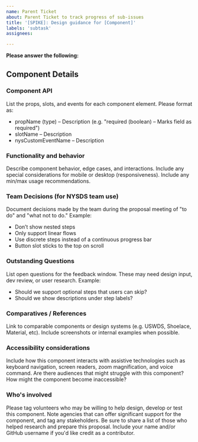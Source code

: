 ```yaml
---
name: Parent Ticket
about: Parent Ticket to track progress of sub-issues
title: '[SPIKE]: Design guidance for [Component]'
labels: 'subtask'
assignees: 

---
```


**Please answer the following:**
## Component Details
### Component API
List the props, slots, and events for each component element.
Please format as:
- propName (type) – Description (e.g. "required (boolean) – Marks field as required")
- slotName – Description
- nysCustomEventName – Description
### Functionality and behavior
Describe component behavior, edge cases, and interactions. Include any special considerations for mobile or desktop (responsiveness).
Include any min/max usage recommendations.
### Team Decisions (for NYSDS team use)
Document decisions made by the team during the proposal meeting of "to do" and "what not to do."
Example:
- Don’t show nested steps
- Only support linear flows
- Use discrete steps instead of a continuous progress bar
- Button slot sticks to the top on scroll
### Outstanding Questions
List open questions for the feedback window. These may need design input, dev review, or user research.
Example:
- Should we support optional steps that users can skip?
- Should we show descriptions under step labels?
### Comparatives / References
Link to comparable components or design systems (e.g. USWDS, Shoelace, Material, etc).
Include screenshots or internal examples when possible.
### Accessibility considerations
Include how this component interacts with assistive technologies such as keyboard navigation, screen readers, zoom magnification, and voice command. Are there audiences that might struggle with this component? How might the component become inaccessible?
### Who's involved
Please tag volunteers who may be willing to help design, develop or test this component. Note agencies that can offer significant support for the component, and tag any stakeholders. Be sure to share a list of those who helped research and prepare this proposal. Include your name and/or GitHub username if you'd like credit as a contributor.
